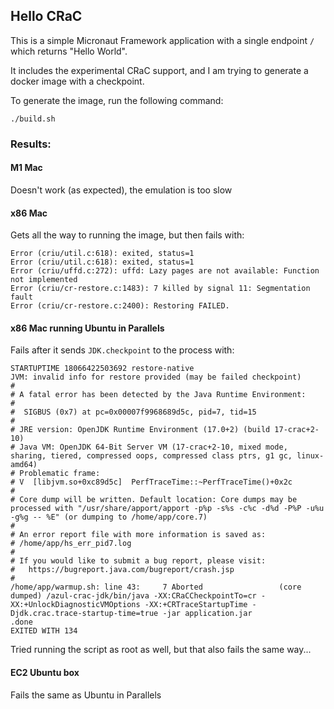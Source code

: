 ## Hello CRaC

This is a simple Micronaut Framework application with a single endpoint `/` which returns "Hello World".

It includes the experimental CRaC support, and I am trying to generate a docker image with a checkpoint.

To generate the image, run the following command:

```
./build.sh
```

### Results:

#### M1 Mac

Doesn't work (as expected), the emulation is too slow

#### x86 Mac

Gets all the way to running the image, but then fails with:

```
Error (criu/util.c:618): exited, status=1
Error (criu/util.c:618): exited, status=1
Error (criu/uffd.c:272): uffd: Lazy pages are not available: Function not implemented
Error (criu/cr-restore.c:1483): 7 killed by signal 11: Segmentation fault
Error (criu/cr-restore.c:2400): Restoring FAILED.
```

#### x86 Mac running Ubuntu in Parallels

Fails after it sends `JDK.checkpoint` to the process with:

```
STARTUPTIME 18066422503692 restore-native
JVM: invalid info for restore provided (may be failed checkpoint)
#
# A fatal error has been detected by the Java Runtime Environment:
#
#  SIGBUS (0x7) at pc=0x00007f9968689d5c, pid=7, tid=15
#
# JRE version: OpenJDK Runtime Environment (17.0+2) (build 17-crac+2-10)
# Java VM: OpenJDK 64-Bit Server VM (17-crac+2-10, mixed mode, sharing, tiered, compressed oops, compressed class ptrs, g1 gc, linux-amd64)
# Problematic frame:
# V  [libjvm.so+0xc89d5c]  PerfTraceTime::~PerfTraceTime()+0x2c
#
# Core dump will be written. Default location: Core dumps may be processed with "/usr/share/apport/apport -p%p -s%s -c%c -d%d -P%P -u%u -g%g -- %E" (or dumping to /home/app/core.7)
#
# An error report file with more information is saved as:
# /home/app/hs_err_pid7.log
#
# If you would like to submit a bug report, please visit:
#   https://bugreport.java.com/bugreport/crash.jsp
#
/home/app/warmup.sh: line 43:     7 Aborted                 (core dumped) /azul-crac-jdk/bin/java -XX:CRaCCheckpointTo=cr -XX:+UnlockDiagnosticVMOptions -XX:+CRTraceStartupTime -Djdk.crac.trace-startup-time=true -jar application.jar
.done
EXITED WITH 134
```
Tried running the script as root as well, but that also fails the same way...

#### EC2 Ubuntu box

Fails the same as Ubuntu in Parallels
